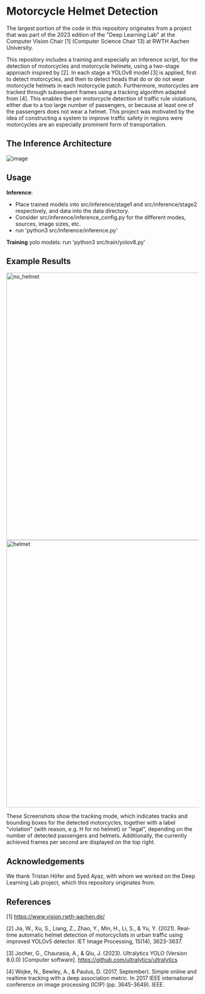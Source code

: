 # Motorcycle Helmet Detection 

The largest portion of the code in this repository originates from a project that was part of the 2023 edition of the "Deep Learning Lab" at the Computer Vision Chair [1] (Computer Science Chair 13) at RWTH Aachen University.

This repository includes a training and especially an inference script, for the detection of motorcycles and motorcycle helmets, using a two-stage approach inspired by [2]. In each stage a YOLOv8 model [3] is applied, first to detect motorcycles, and then to detect heads that do or do not wear motorcycle helmets in each motorcycle patch. Furthermore, motorcycles are tracked through subsequent frames using a tracking algorithm adapted from [4]. This enables the per motorcycle detection of traffic rule violations, either due to a too large number of passengers, or because at least one of the passengers does not wear a helmet. This project was motivated by the idea of constructing a system to improve traffic safety in regions were motorcycles are an especially prominent form of transportation.

## The Inference Architecture
![image](https://github.com/JHertrampf/YOLOSquared/assets/95368554/04bdd716-5b39-43f2-bc78-58feb194dc5f)

## Usage
<b>Inference</b>:
 - Place trained models into src/inference/stage1 and src/inference/stage2 respectively, and data into the data directory.
 - Consider src/inference/inference_config.py for the different modes, sources, image sizes, etc.
 - run 'python3 src/inference/inference.py'

<b>Training</b> yolo models: run 'python3 src/train/yolov8.py'

## Example Results
<img width="700" alt="no_helmet" src="https://github.com/JHertrampf/YOLOSquared/assets/95368554/0ff7c305-d82e-41f9-9059-4c4d0f19a2bb">
<img width="700" alt="helmet" src="https://github.com/JHertrampf/YOLOSquared/assets/95368554/7ad24547-a751-4ca3-85ed-8d3732039b63">

These Screenshots show the tracking mode, which indicates tracks and bounding boxes for the detected motorcycles, together with a label "violation" (with reason, e.g. H for no helmet) or "legal", depending on the number of detected passengers and helmets. Additionally, the currently achieved frames per second are displayed on the top right.


## Acknowledgements
We thank Tristan Höfer and Syed Ayaz, with whom we worked on the Deep Learning Lab project, which this repository originates from.

## References
[1] https://www.vision.rwth-aachen.de/

[2] Jia, W., Xu, S., Liang, Z., Zhao, Y., Min, H., Li, S., & Yu, Y. (2021). Real‐time automatic helmet detection of motorcyclists in urban traffic using improved YOLOv5 detector. IET Image Processing, 15(14), 3623-3637.

[3] Jocher, G., Chaurasia, A., & Qiu, J. (2023). Ultralytics YOLO (Version 8.0.0) [Computer software]. https://github.com/ultralytics/ultralytics

[4] Wojke, N., Bewley, A., & Paulus, D. (2017, September). Simple online and realtime tracking with a deep association metric. In 2017 IEEE international conference on image processing (ICIP) (pp. 3645-3649). IEEE.

